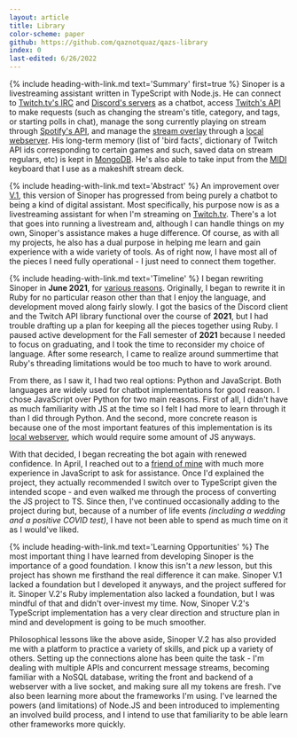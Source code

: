 ```yaml
---
layout: article
title: Library
color-scheme: paper
github: https://github.com/qaznotquaz/qazs-library
index: 0
last-edited: 6/26/2022
---
```



{% include heading-with-link.md text='Summary' first=true %}
Sinoper is a livestreaming assistant written in TypeScript with Node.js. He can connect to [Twitch.tv's IRC](Connections/tw-user) and [Discord's servers](Connections/misc#discord-connection) as a chatbot, access [Twitch's API](Connections/tw-api) to make requests (such as changing the stream's title, category, and tags, or starting polls in chat), manage the song currently playing on stream through [Spotify's API](Connections/misc#spotify-connection), and manage the [stream overlay](Connections/overlay#overlay-client) through a [local webserver](Connections/overlay-server). His long-term memory (list of 'bird facts', dictionary of Twitch API ids corresponding to certain games and such, saved data on stream regulars, etc) is kept in [MongoDB](Connections/mongo). He's also able to take input from the [MIDI](Connections/misc#midi-connection) keyboard that I use as a makeshift stream deck.

{% include heading-with-link.md text='Abstract' %}
An improvement over [V.1](/sinoper-v1), this version of Sinoper has progressed from being purely a chatbot to being a kind of digital assistant. Most specifically, his purpose now is as a livestreaming assistant for when I'm streaming on [Twitch.tv](https://twitch.tv). There's a lot that goes into running a livestream and, although I can handle things on my own, Sinoper's assistance makes a huge difference. Of course, as with all my projects, he also has a dual purpose in helping me learn and gain experience with a wide variety of tools. As of right now, I have most all of the pieces I need fully operational - I just need to connect them together.

{% include heading-with-link.md text='Timeline' %}
I began rewriting Sinoper in **June 2021**, for [various reasons](/sinoper-v1/sunset). Originally, I began to rewrite it in Ruby for no particular reason other than that I enjoy the language, and development moved along fairly slowly. I got the basics of the Discord client and the Twitch API library functional over the course of **2021**, but I had trouble drafting up a plan for keeping all the pieces together using Ruby. I paused active development for the Fall semester of **2021** because I needed to focus on graduating, and I took the time to reconsider my choice of language. After some research, I came to realize around summertime that Ruby's threading limitations would be too much to have to work around.

From there, as I saw it, I had two real options: Python and JavaScript. Both languages are widely used for chatbot implementations for good reason. I chose JavaScript over Python for two main reasons. First of all, I didn't have as much familiarity with JS at the time so I felt I had more to learn through it than I did through Python. And the second, more concrete reason is because one of the most important features of this implementation is its [local webserver](Connections/overlay), which would require some amount of JS anyways.

With that decided, I began recreating the bot again with renewed confidence. In April, I reached out to a [friend of mine](https://github.com/ZomoXYZ) with much more experience in JavaScript to ask for assistance. Once I'd explained the project, they actually recommended I switch over to TypeScript given the intended scope - and even walked me through the process of converting the JS project to TS. Since then, I've continued occasionally adding to the project during but, because of a number of life events *(including a wedding and a positive COVID test)*, I have not been able to spend as much time on it as I would've liked.

{% include heading-with-link.md text='Learning Opportunities' %}
The most important thing I have learned from developing Sinoper is the importance of a good foundation. I know this isn't a *new* lesson, but this project has shown me firsthand the real difference it can make. Sinoper V.1 lacked a foundation but I developed it anyways, and the project suffered for it. Sinoper V.2's Ruby implementation also lacked a foundation, but I was mindful of that and didn't over-invest my time. Now, Sinoper V.2's TypeScript implementation has a very clear direction and structure plan in mind and development is going to be much smoother.

Philosophical lessons like the above aside, Sinoper V.2 has also provided me with a platform to practice a variety of skills, and pick up a variety of others. Setting up the connections alone has been quite the task - I'm dealing with multiple APIs and concurrent message streams, becoming familiar with a NoSQL database, writing  the front and backend of a webserver with a live socket, and making sure all my tokens are fresh. I've also been learning more about the frameworks I'm using. I've learned the powers (and limitations) of Node.JS and been introduced to implementing an involved build process, and I intend to use that familiarity to be able learn other frameworks more quickly.

